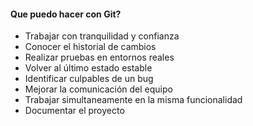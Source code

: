 #### Que puedo hacer con Git?

* Trabajar con tranquilidad y confianza
* Conocer el historial de cambios
* Realizar pruebas en entornos reales
* Volver al último estado estable
* Identificar culpables de un bug
* Mejorar la comunicación del equipo
* Trabajar simultaneamente en la misma funcionalidad
* Documentar el proyecto